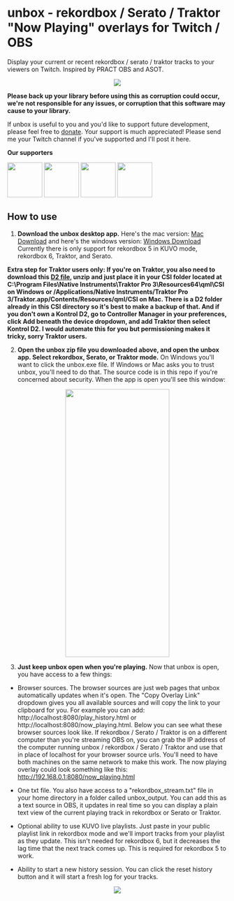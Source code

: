 # unbox - rekordbox / Serato / Traktor "Now Playing" overlays for Twitch / OBS

Display your current or recent rekordbox / serato / traktor tracks to your viewers on Twitch. Inspired by PRACT OBS and ASOT.
<p align="center">
 <img src="https://cdn.discordapp.com/attachments/780172543771410452/783904760880562176/Screen_Shot_2020-12-02_at_7.56.55_PM.png" />
</p>

**Please back up your library before using this as corruption could occur, we're not responsible for any issues, or corruption that this software may cause to your library.**

If unbox is useful to you and you'd like to support future development, please feel free to [donate](https://paypal.me/erikrichardlarson?locale.x=en_US). Your support is much appreciated! Please send me your Twitch channel if you've supported and I'll post it here. 

**Our supporters**

<p float="left">
 <a href="https://www.twitch.tv/dj_frankwillard"><img src="https://static-cdn.jtvnw.net/jtv_user_pictures/654c4e52-c532-435e-8641-969666ce348f-profile_image-300x300.png" data-canonical-src="https://static-cdn.jtvnw.net/jtv_user_pictures/654c4e52-c532-435e-8641-969666ce348f-profile_image-300x300.png" width="80" height="80" /></a>
<a href="https://www.twitch.tv/djaramistv"> <img src="https://static-cdn.jtvnw.net/jtv_user_pictures/93f54a41-ec11-459a-885f-bb5ce4550aa9-profile_image-300x300.png" data-canonical-src="https://static-cdn.jtvnw.net/jtv_user_pictures/93f54a41-ec11-459a-885f-bb5ce4550aa9-profile_image-300x300.png" width="80" height="80" /></a>
<a href="https://www.twitch.tv/djtaylornorris"> <img src="https://static-cdn.jtvnw.net/jtv_user_pictures/d533704e-55a7-4912-b744-82e0c63e93b9-profile_image-300x300.png" data-canonical-src="https://static-cdn.jtvnw.net/jtv_user_pictures/d533704e-55a7-4912-b744-82e0c63e93b9-profile_image-300x300.png" width="80" height="80" /></a>
 <a href="https://www.twitch.tv/geoffbutler"> <img src="https://static-cdn.jtvnw.net/jtv_user_pictures/1021dfce-899d-4567-a08a-f9ea9b282770-profile_image-70x70.png" data-canonical-src="https://static-cdn.jtvnw.net/jtv_user_pictures/1021dfce-899d-4567-a08a-f9ea9b282770-profile_image-70x70.png" width="80" height="80" /></a>
</p>

## How to use
1. **Download the unbox desktop app.** Here's the mac version: [Mac Download](https://github.com/erikrichardlarson/unbox/releases/download/6.0/unbox_mac.zip) and here's the windows version: [Windows Download](https://github.com/erikrichardlarson/unbox/releases/download/6.0/unbox_windows.zip) Currently there is only support for rekordbox 5 in KUVO mode, rekordbox 6, Traktor, and Serato. 

**Extra step for Traktor users only: If you're on Traktor, you also need to download this [D2 file](https://github.com/erikrichardlarson/unbox/releases/download/6.0/D2.zip), unzip and just place it in your CSI folder located at C:\Program Files\Native Instruments\Traktor Pro 3\Resources64\qml\CSI on Windows or /Applications/Native Instruments/Traktor Pro 3/Traktor.app/Contents/Resources/qml/CSI on Mac. There is a D2 folder already in this CSI directory so it's best to make a backup of that. And if you don't own a Kontrol D2, go to Controller Manager in your preferences, click Add beneath the device dropdown, and add Traktor then select Kontrol D2. I would automate this for you but permissioning makes it tricky, sorry Traktor users.**

2. **Open the unbox zip file you downloaded above, and open the unbox app. Select rekordbox, Serato, or Traktor mode.** On Windows you'll want to click the unbox.exe file. If Windows or Mac asks you to trust unbox, you'll need to do that. The source code is in this repo if you're concerned about security. When the app is open you'll see this window:  
<p align="center">
<img src="https://media.discordapp.net/attachments/790269915444805656/802316461062357043/Screen_Shot_2021-01-22_at_3.19.04_PM.png?width=238&height=614" data-canonical-src="https://media.discordapp.net/attachments/790269915444805656/802316461062357043/Screen_Shot_2021-01-22_at_3.19.04_PM.png?width=238&height=614" width="238" height="614" />
</p>

3. **Just keep unbox open when you're playing.** Now that unbox is open, you have access to a few things:  

*  Browser sources. The browser sources are just web pages that unbox automatically updates when it's open. The "Copy Overlay Link" dropdown gives you all available sources and will copy the link to your clipboard for you. For example you can add: http://localhost:8080/play_history.html or http://localhost:8080/now_playing.html. Below you can see what these browser sources look like. If rekordbox / Serato / Traktor is on a different computer than you're streaming OBS on, you can grab the IP address of the computer running unbox / rekordbox / Serato / Traktor and use that in place of localhost for your browser source urls. You'll need to have both machines on the same network to make this work. The now playing overlay could look something like this: http://192.168.0.1:8080/now_playing.html
 
*  One txt file. You also have access to a "rekordbox_stream.txt" file in your home directory in a folder called unbox_output. You can add this as a text source in OBS, it updates in real time so you can display a plain text view of the current playing track in rekordbox or Serato or Traktor. 

*  Optional ability to use KUVO live playlists. Just paste in your public playlist link in rekordbox mode and we'll import tracks from your playlist as they update. This isn't needed for rekordbox 6, but it decreases the lag time that the next track comes up. This is required for rekordbox 5 to work. 

*  Ability to start a new history session. You can click the reset history button and it will start a fresh log for your tracks. 

<p align="center">
 <img src="https://media.discordapp.net/attachments/790269915444805656/802319468609011712/Screen_Shot_2021-01-22_at_3.30.39_PM.png" />
</p>
